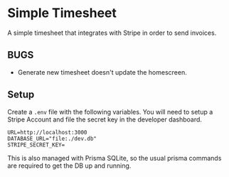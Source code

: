 # Simple Timesheet

A simple timesheet that integrates with Stripe in order to send invoices.

## BUGS

- Generate new timesheet doesn't update the homescreen.

## Setup

Create a `.env` file with the following variables. You will need to setup a Stripe Account and file the secret key in the developer dashboard.

```
URL=http://localhost:3000
DATABASE_URL="file:./dev.db"
STRIPE_SECRET_KEY=
```

This is also managed with Prisma SQLite, so the usual prisma commands are required to get the DB up and running.
